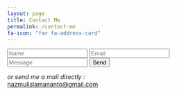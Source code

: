```yaml
---
layout: page
title: Contact Me
permalink: /contact-me
fa-icon: "far fa-address-card"
---
```


<style>
    div#window-right {
    background: #fff6af;
}
</style>

<link href="{{site.baseurl}}{%- link assets/css/contact-me.css -%}" rel="stylesheet">
<div class="wrapper">
    <div class="contact-us">
        <form   action="https://formspree.io/xpzyklgv" method="POST">
        <input name="name" placeholder="Name" required="" type="text" />
        <input name="_replyto" placeholder="Email" type="email" />
        <input name="message" placeholder="Message" type="text" />
        <button type="submit">Send</button>
        </form>
    </div>
</div>

*or send me a mail directly :*  
<span id="copy-target">nazmulislamananto@gmail.com</span> 
<a href="javascript:void(0);" style="color:unset"><i id="copy-button" class="far fa-copy"></i></a>

<!-- <input type="text" id="copyTarget" value="Text to Copy">  -->
<!-- <button id="copy-button">Copy</button><br><br> -->
<!-- <input type="text" placeholder="Click here and press Ctrl-V to see clipboard contents"> -->

<script>

    document.getElementById("copy-button").addEventListener("click", function() {
        copyToClipboard(document.getElementById("copy-target"));
    });
    
    function copyToClipboard(elem) {
            // create hidden text element, if it doesn't already exist
        var targetId = "_hiddenCopyText_";
        var isInput = elem.tagName === "INPUT" || elem.tagName === "TEXTAREA";
        var origSelectionStart, origSelectionEnd;
        if (isInput) {
            // can just use the original source element for the selection and copy
            target = elem;
            origSelectionStart = elem.selectionStart;
            origSelectionEnd = elem.selectionEnd;
        } else {
            // must use a temporary form element for the selection and copy
            target = document.getElementById(targetId);
            if (!target) {
                var target = document.createElement("textarea");
                target.style.position = "absolute";
                target.style.left = "-9999px";
                target.style.top = "0";
                target.id = targetId;
                document.body.appendChild(target);
            }
            target.textContent = elem.textContent;
        }
        // select the content
        var currentFocus = document.activeElement;
        target.focus();
        target.setSelectionRange(0, target.value.length);
        
        // copy the selection
        var succeed;
        try {
                succeed = document.execCommand("copy");
        } catch(e) {
            succeed = false;
        }
        // restore original focus
        if (currentFocus && typeof currentFocus.focus === "function") {
            currentFocus.focus();
        }
        
        if (isInput) {
            // restore prior selection
            elem.setSelectionRange(origSelectionStart, origSelectionEnd);
        } else {
            // clear temporary content
            target.textContent = "";
        }
        return succeed;
    }
    
</script>